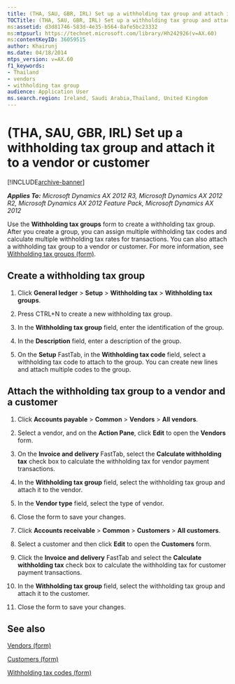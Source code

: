 ```yaml
---
title: (THA, SAU, GBR, IRL) Set up a withholding tax group and attach it to a vendor or customer
TOCTitle: (THA, SAU, GBR, IRL) Set up a withholding tax group and attach it to a vendor or customer
ms:assetid: d3d81746-583d-4e35-b564-8afe5bc23332
ms:mtpsurl: https://technet.microsoft.com/library/Hh242926(v=AX.60)
ms:contentKeyID: 36059515
author: Khairunj
ms.date: 04/18/2014
mtps_version: v=AX.60
f1_keywords:
- Thailand
- vendors
- withholding tax group
audience: Application User
ms.search.region: Ireland, Saudi Arabia,Thailand, United Kingdom
---
```


# (THA, SAU, GBR, IRL) Set up a withholding tax group and attach it to a vendor or customer 


[!INCLUDE[archive-banner](includes/archive-banner.md)]


_**Applies To:** Microsoft Dynamics AX 2012 R3, Microsoft Dynamics AX 2012 R2, Microsoft Dynamics AX 2012 Feature Pack, Microsoft Dynamics AX 2012_

Use the **Withholding tax groups** form to create a withholding tax group. After you create a group, you can assign multiple withholding tax codes and calculate multiple withholding tax rates for transactions. You can also attach a withholding tax group to a vendor or customer. For more information, see [Withholding tax groups (form)](https://technet.microsoft.com/library/aa591973\(v=ax.60\)).

## Create a withholding tax group

1.  Click **General ledger** \> **Setup** \> **Withholding tax** \> **Withholding tax groups**.

2.  Press CTRL+N to create a new withholding tax group.

3.  In the **Withholding tax group** field, enter the identification of the group.

4.  In the **Description** field, enter a description of the group.

5.  On the **Setup** FastTab, in the **Withholding tax code** field, select a withholding tax code to attach to the group. You can create new lines and attach multiple codes to the group.

## Attach the withholding tax group to a vendor and a customer

1.  Click **Accounts payable** \> **Common** \> **Vendors** \> **All vendors**.

2.  Select a vendor, and on the **Action Pane**, click **Edit** to open the **Vendors** form.

3.  On the **Invoice and delivery** FastTab, select the **Calculate withholding tax** check box to calculate the withholding tax for vendor payment transactions.

4.  In the **Withholding tax group** field, select the withholding tax group and attach it to the vendor.

5.  In the **Vendor type** field, select the type of vendor.

6.  Close the form to save your changes.

7.  Click **Accounts receivable** \> **Common** \> **Customers** \> **All customers**.

8.  Select a customer and then click **Edit** to open the **Customers** form.

9.  Click the **Invoice and delivery** FastTab and select the **Calculate withholding tax** check box to calculate the withholding tax for customer payment transactions.

10. In the **Withholding tax group** field, select the withholding tax group and attach it to the customer.

11. Close the form to save your changes.

## See also

[Vendors (form)](https://technet.microsoft.com/library/aa592162\(v=ax.60\))

[Customers (form)](https://technet.microsoft.com/library/aa590606\(v=ax.60\))

[Withholding tax codes (form)](https://technet.microsoft.com/library/aa585361\(v=ax.60\))

  


